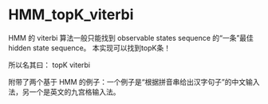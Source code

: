 # HMM_topK_viterbi

  HMM 的 viterbi 算法一般只能找到 observable states sequence 的“一条”最佳 hidden state sequence。
  本实现可以找到topK条！
  
  所以名其曰： topK viterbi
  
  附带了两个基于 HMM 的例子：一个例子是“根据拼音串给出汉字句子”的中文输入法，另一个是英文的九宫格输入法。
